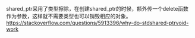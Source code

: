 shared_ptr<void>采用了类型擦除，在创建shared_ptr的时候，额外传一个delete函数作为参数，这样就不需要类型也可以销毁相应的对象。
  https://stackoverflow.com/questions/5913396/why-do-stdshared-ptrvoid-work
